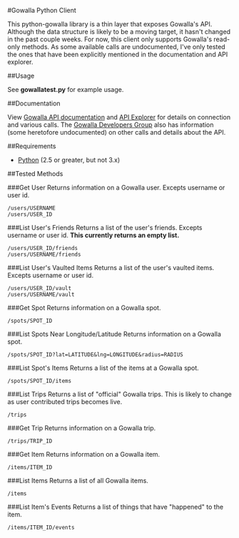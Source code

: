#Gowalla Python Client

This python-gowalla library is a thin layer that exposes Gowalla's API. Although the data structure is likely to be a moving target, it hasn't changed in the past couple weeks. For now, this client only supports Gowalla's read-only methods. As some available calls are undocumented, I've only tested the ones that have been explicitly mentioned in the documentation and API explorer.


##Usage

See **gowallatest.py** for example usage.


##Documentation

View [Gowalla API documentation](http://gowalla.com/api/docs) and [API Explorer]() for details on connection and various calls. The [Gowalla Developers Group](http://groups.google.com/group/gowalla-dev) also has information (some heretofore undocumented) on other calls and details about the API.


##Requirements

- [Python](http://python.org/) (2.5 or greater, but not 3.x)


##Tested Methods

###Get User
Returns information on a Gowalla user. Excepts username or user id.

	/users/USERNAME
	/users/USER_ID


###List User's Friends
Returns a list of the user's friends. Excepts username or user id. **This currently returns an empty list.**

	/users/USER_ID/friends
	/users/USERNAME/friends


###List User's Vaulted Items
Returns a list of the user's vaulted items. Excepts username or user id.

	/users/USER_ID/vault
	/users/USERNAME/vault


###Get Spot
Returns information on a Gowalla spot.

	/spots/SPOT_ID


###List Spots Near Longitude/Latitude
Returns information on a Gowalla spot.

	/spots/SPOT_ID?lat=LATITUDE&lng=LONGITUDE&radius=RADIUS


###List Spot's Items
Returns a list of the items at a Gowalla spot.

	/spots/SPOT_ID/items


###List Trips
Returns a list of "official" Gowalla trips. This is likely to change as user contributed trips becomes live.

	/trips 


###Get Trip 
Returns information on a Gowalla trip.

	/trips/TRIP_ID


###Get Item
Returns information on a Gowalla item.

	/items/ITEM_ID


###List Items
Returns a list of all Gowalla items.

	/items


###List Item's Events
Returns a list of things that have "happened" to the item.

	/items/ITEM_ID/events
